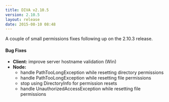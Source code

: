 ```yaml
---
title: DIVA v2.10.5
version: 2.10.5
layout: release
date: 2015-08-10 08:48
---
```


A couple of small permissions fixes following up on the 2.10.3 release.

#### Bug Fixes

* **Client:** improve server hostname validation (Win)
* **Node:**
  * handle PathTooLongException while resetting directory permissions
  * handle PathTooLongException while resetting file permissions
  * stop using DirectoryInfo for permission resets
  * handle UnauthorizedAccessException while resetting file permissions
